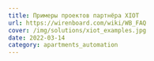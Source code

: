 ```yaml
---
title: Примеры проектов партнёра XIOT
url: https://wirenboard.com/wiki/WB_FAQ
cover: /img/solutions/xiot_examples.jpg
date: 2022-03-14
category: apartments_automation
---
```

